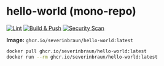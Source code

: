 # hello-world (mono-repo)

[![Lint](https://github.com/severinbraun/hello-world/actions/workflows/lint.yml/badge.svg)](…)
[![Build & Push](https://github.com/severinbraun/hello-world/actions/workflows/build-push.yml/badge.svg)](…)
[![Security Scan](https://github.com/severinbraun/hello-world/actions/workflows/security_scan.yml/badge.svg)](…)

**Image:** `ghcr.io/severinbraun/hello-world:latest`

```bash
docker pull ghcr.io/severinbraun/hello-world:latest
docker run --rm ghcr.io/severinbraun/hello-world:latest
